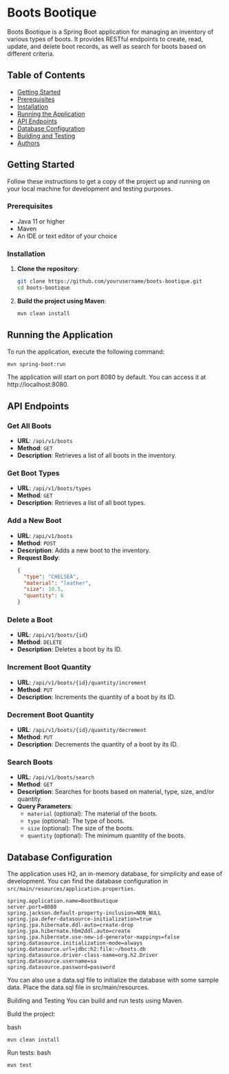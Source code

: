 # Boots Bootique

Boots Bootique is a Spring Boot application for managing an inventory of various types of boots. It provides RESTful endpoints to create, read, update, and delete boot records, as well as search for boots based on different criteria.

## Table of Contents

- [Getting Started](#getting-started)
- [Prerequisites](#prerequisites)
- [Installation](#installation)
- [Running the Application](#running-the-application)
- [API Endpoints](#api-endpoints)
- [Database Configuration](#database-configuration)
- [Building and Testing](#building-and-testing)
- [Authors](#authors)

## Getting Started

Follow these instructions to get a copy of the project up and running on your local machine for development and testing purposes.

### Prerequisites

- Java 11 or higher
- Maven
- An IDE or text editor of your choice

### Installation

1. **Clone the repository**:
    ```bash
    git clone https://github.com/yourusername/boots-bootique.git
    cd boots-bootique
    ```

2. **Build the project using Maven**:
    ```bash
    mvn clean install
    ```

## Running the Application

To run the application, execute the following command:

```bash
mvn spring-boot:run
```

The application will start on port 8080 by default. You can access it at http://localhost:8080.

## API Endpoints

### Get All Boots
- **URL**: `/api/v1/boots`
- **Method**: `GET`
- **Description**: Retrieves a list of all boots in the inventory.

### Get Boot Types
- **URL**: `/api/v1/boots/types`
- **Method**: `GET`
- **Description**: Retrieves a list of all boot types.

### Add a New Boot
- **URL**: `/api/v1/boots`
- **Method**: `POST`
- **Description**: Adds a new boot to the inventory.
- **Request Body**:
    ```json
    {
      "type": "CHELSEA",
      "material": "leather",
      "size": 10.5,
      "quantity": 6
    }
    ```

### Delete a Boot
- **URL**: `/api/v1/boots/{id}`
- **Method**: `DELETE`
- **Description**: Deletes a boot by its ID.

### Increment Boot Quantity
- **URL**: `/api/v1/boots/{id}/quantity/increment`
- **Method**: `PUT`
- **Description**: Increments the quantity of a boot by its ID.

### Decrement Boot Quantity
- **URL**: `/api/v1/boots/{id}/quantity/decrement`
- **Method**: `PUT`
- **Description**: Decrements the quantity of a boot by its ID.

### Search Boots
- **URL**: `/api/v1/boots/search`
- **Method**: `GET`
- **Description**: Searches for boots based on material, type, size, and/or quantity.
- **Query Parameters**:
    - `material` (optional): The material of the boots.
    - `type` (optional): The type of boots.
    - `size` (optional): The size of the boots.
    - `quantity` (optional): The minimum quantity of the boots.


## Database Configuration

The application uses H2, an in-memory database, for simplicity and ease of development. You can find the database configuration in `src/main/resources/application.properties`.

```properties
spring.application.name=BootBoutique
server.port=8080
spring.jackson.default-property-inclusion=NON_NULL
spring.jpa.defer-datasource-initialization=true
spring.jpa.hibernate.ddl-auto=create-drop
spring.jpa.hibernate.hbm2ddl.auto=create
spring.jpa.hibernate.use-new-id-generator-mappings=false
spring.datasource.initialization-mode=always
spring.datasource.url=jdbc:h2:file:~/boots.db
spring.datasource.driver-class-name=org.h2.Driver
spring.datasource.username=sa
spring.datasource.password=password
```

You can also use a data.sql file to initialize the database with some sample data. Place the data.sql file in src/main/resources.

Building and Testing
You can build and run tests using Maven.

Build the project:

bash
```
mvn clean install
```

Run tests:
bash
```
mvn test
```

